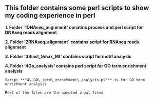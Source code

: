 ## This folder contains some perl scripts to show my coding experience in perl

**1. Folder '1DNAseq_alignment' conatins process and perl script for DNAseq reads alignment**  

**2. Folder '2RNAseq_alignment' contains script for RNAseq reads alignment**

**3. Folder '3Blast_Gmax_Mt' contains script for motif analysis**

**4. Folder '4Go_analysis' contains perl script for GO term enrichment analysis** 

	Script **"4\_GO\_term\_enrichment\_analysis.pl"** is for GO term enrichment analysis

	Rest of the files are the sampled input files


	